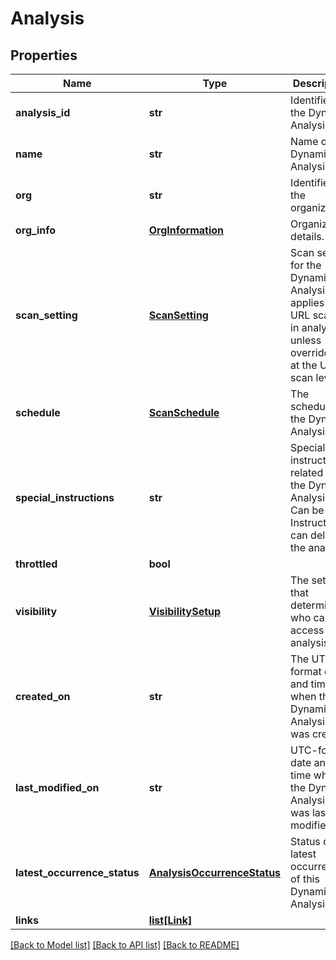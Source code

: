 # Analysis

## Properties
Name | Type | Description | Notes
------------ | ------------- | ------------- | -------------
**analysis_id** | **str** | Identifier of the Dynamic Analysis. | [optional] 
**name** | **str** | Name of the Dynamic Analysis. | [optional] 
**org** | **str** | Identifier of the organization. | [optional] 
**org_info** | [**OrgInformation**](OrgInformation.md) | Organization details. | [optional] 
**scan_setting** | [**ScanSetting**](ScanSetting.md) | Scan setting for the Dynamic Analysis that applies to all URL scans in analysis, unless overridden at the URL scan level. | [optional] 
**schedule** | [**ScanSchedule**](ScanSchedule.md) | The schedule for the Dynamic Analysis. | [optional] 
**special_instructions** | **str** | Special instructions related to the Dynamic Analysis. Can be null. Instructions can delay the analysis. | [optional] 
**throttled** | **bool** |  | [optional] 
**visibility** | [**VisibilitySetup**](VisibilitySetup.md) | The setting that determines who can access the analysis. | [optional] 
**created_on** | **str** | The UTC-format date and time when the Dynamic Analysis was created. | [optional] 
**last_modified_on** | **str** | UTC-format date and time when the Dynamic Analysis was last modified. | [optional] 
**latest_occurrence_status** | [**AnalysisOccurrenceStatus**](AnalysisOccurrenceStatus.md) | Status of the latest occurrence of this Dynamic Analysis. | [optional] 
**links** | [**list[Link]**](Link.md) |  | [optional] 

[[Back to Model list]](../README.md#documentation-for-models) [[Back to API list]](../README.md#documentation-for-api-endpoints) [[Back to README]](../README.md)


